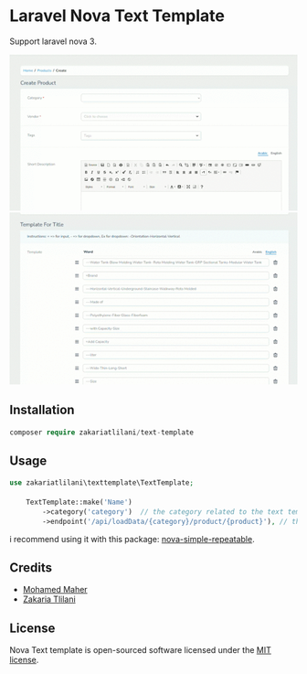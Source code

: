 # Laravel Nova Text Template

Support laravel nova 3.

![](https://github.com/ZakariaTlilani/text-template/blob/master/preview/preview.gif)
![](https://github.com/ZakariaTlilani/text-template/blob/master/preview/nova-simple-repeatable.gif)

## Installation

``` php
composer require zakariatlilani/text-template
```

## Usage

``` php
use zakariatlilani\texttemplate\TextTemplate;

    TextTemplate::make('Name')
        ->category('category')  // the category related to the text template
        ->endpoint('/api/loadData/{category}/product/{product}'), // the endpoint related to the template (a product in this scenario)

```
i recommend using it with this package: <a href="https://github.com/outl1ne/nova-simple-repeatable">nova-simple-repeatable</a>.

## Credits
<ul dir="auto">
<li><a href="https://github.com/MohamedMaher5">Mohamed Maher</a></li>
<li><a href="https://github.com/ZakariaTlilani">Zakaria Tlilani</a></li>
</ul>

## License
Nova Text template is open-sourced software licensed under the <a href="https://opensource.org/licenses/MIT">MIT license</a>.